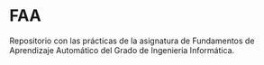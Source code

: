 # FAA

Repositorio con las prácticas de la asignatura de Fundamentos de Aprendizaje Automático del Grado de Ingenieria Informática.
